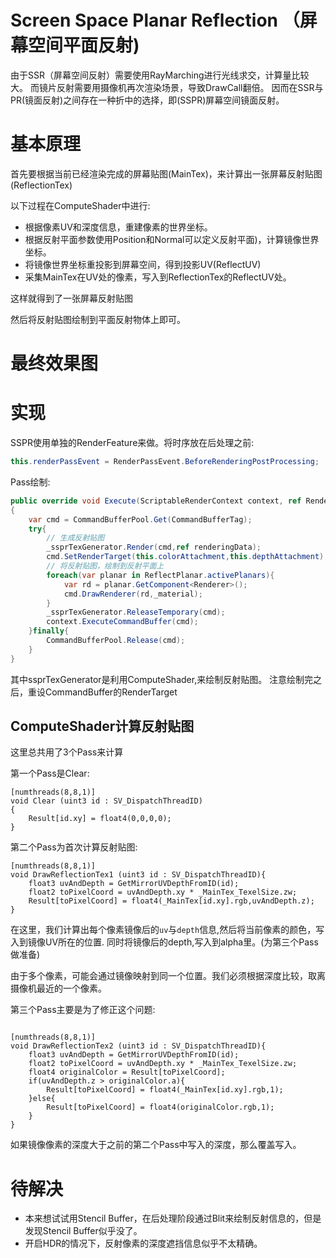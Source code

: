 # Screen Space Planar Reflection （屏幕空间平面反射)

由于SSR（屏幕空间反射）需要使用RayMarching进行光线求交，计算量比较大。 
而镜片反射需要用摄像机再次渲染场景，导致DrawCall翻倍。
因而在SSR与PR(镜面反射)之间存在一种折中的选择，即(SSPR)屏幕空间镜面反射。


# 基本原理

首先要根据当前已经渲染完成的屏幕贴图(MainTex)，来计算出一张屏幕反射贴图(ReflectionTex)

以下过程在ComputeShader中进行:

- 根据像素UV和深度信息，重建像素的世界坐标。
- 根据反射平面参数使用Position和Normal可以定义反射平面)，计算镜像世界坐标。
- 将镜像世界坐标重投影到屏幕空间，得到投影UV(ReflectUV)
- 采集MainTex在UV处的像素，写入到ReflectionTex的ReflectUV处。

这样就得到了一张屏幕反射贴图

然后将反射贴图绘制到平面反射物体上即可。

# 最终效果图



# 实现

SSPR使用单独的RenderFeature来做。将时序放在后处理之前:

```csharp
this.renderPassEvent = RenderPassEvent.BeforeRenderingPostProcessing;

```

Pass绘制:

```csharp
public override void Execute(ScriptableRenderContext context, ref RenderingData renderingData)
{
    var cmd = CommandBufferPool.Get(CommandBufferTag);
    try{
        // 生成反射贴图
        _ssprTexGenerator.Render(cmd,ref renderingData);
        cmd.SetRenderTarget(this.colorAttachment,this.depthAttachment);
        // 将反射贴图，绘制到反射平面上
        foreach(var planar in ReflectPlanar.activePlanars){
            var rd = planar.GetComponent<Renderer>();
            cmd.DrawRenderer(rd,_material);
        }
        _ssprTexGenerator.ReleaseTemporary(cmd);
        context.ExecuteCommandBuffer(cmd);
    }finally{
        CommandBufferPool.Release(cmd);
    }
}
```

其中ssprTexGenerator是利用ComputeShader,来绘制反射贴图。 注意绘制完之后，重设CommandBuffer的RenderTarget


## ComputeShader计算反射贴图

这里总共用了3个Pass来计算

第一个Pass是Clear:

```hlsl
[numthreads(8,8,1)]
void Clear (uint3 id : SV_DispatchThreadID)
{
    Result[id.xy] = float4(0,0,0,0);
}
```

第二个Pass为首次计算反射贴图:

```hlsl
[numthreads(8,8,1)]
void DrawReflectionTex1 (uint3 id : SV_DispatchThreadID){
    float3 uvAndDepth = GetMirrorUVDepthFromID(id);
    float2 toPixelCoord = uvAndDepth.xy * _MainTex_TexelSize.zw;
    Result[toPixelCoord] = float4(_MainTex[id.xy].rgb,uvAndDepth.z);
}
```

在这里，我们计算出每个像素镜像后的`uv`与`depth`信息,然后将当前像素的颜色，写入到镜像UV所在的位置. 同时将镜像后的depth,写入到alpha里。(为第三个Pass做准备)


由于多个像素，可能会通过镜像映射到同一个位置。我们必须根据深度比较，取离摄像机最近的一个像素。

第三个Pass主要是为了修正这个问题:

```hlsl

[numthreads(8,8,1)]
void DrawReflectionTex2 (uint3 id : SV_DispatchThreadID){
    float3 uvAndDepth = GetMirrorUVDepthFromID(id);
    float2 toPixelCoord = uvAndDepth.xy * _MainTex_TexelSize.zw;
    float4 originalColor = Result[toPixelCoord];
    if(uvAndDepth.z > originalColor.a){
        Result[toPixelCoord] = float4(_MainTex[id.xy].rgb,1);
    }else{
        Result[toPixelCoord] = float4(originalColor.rgb,1);
    }
}

```
如果镜像像素的深度大于之前的第二个Pass中写入的深度，那么覆盖写入。




# 待解决

- 本来想试试用Stencil Buffer，在后处理阶段通过Blit来绘制反射信息的，但是发现Stencil Buffer似乎没了。
- 开启HDR的情况下，反射像素的深度遮挡信息似乎不太精确。